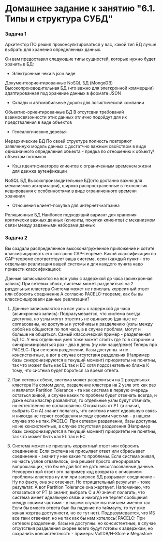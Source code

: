 # Домашнее задание к занятию "6.1. Типы и структура СУБД"

### Задача 1

Архитектор ПО решил проконсультироваться у вас, какой тип БД лучше выбрать для хранения определенных данных.

Он вам предоставил следующие типы сущностей, которые нужно будет хранить в БД:

- Электронные чеки в json виде

Документоориентированные NoSQL БД (MongoDB)
Высокопроизводительная БД (что важно для элеткронной коммерции) адаптированная под хранение данных в формате JSON

- Склады и автомобильные дороги для логистической компании

Объектно-ориентированные БД
В отсутсвии требований взаимосвязонности этих данных отлично подойдут для их предстваления в виде объектов

- Генеалогические деревья

Иерархические БД
По своей структуре полность повторяют заявленную модель данных с достатчно важным свойством в виде однозначного 
определения объекта - предка по отношению к объекту/объектам потомков

- Кэш идентификаторов клиентов с ограниченным временем жизни для движка аутенфикации

NoSQL БД
Высокопроизводительные БД(что достачно важно для механизмов авторизации), широко распространенные в технология 
кеширования с особенностями в виде ограниченного времени хранения

- Отношения клиент-покупка для интернет-магазина

Реляционные БД
Наиболее подходящий вариант для хранения критически важных данных (клиенты, покупки клиентов) с механизмом связи 
между заданными наборами данных

### Задача 2

Вы создали распределенное высоконагруженное приложение и хотите классифицировать его согласно CAP-теореме. Какой классификации по CAP-теореме соответствует ваша система, если (каждый пункт - это отдельная реализация вашей системы и для каждого пункта надо привести классификацию):

Данные записываются на все узлы с задержкой до часа (асинхронная запись)
При сетевых сбоях, система может разделиться на 2 раздельных кластера
Система может не прислать корректный ответ или сбросить соединение
А согласно PACELC-теореме, как бы вы классифицировали данные реализации?

1. Данные записываются на все узлы с задержкой до часа (асинхронная запись):
Подразумевается, что система всегда доступна, но узлы могут ответить не одинаково (данные не согласованы, но доступны и устойчивы к разделению (узлы между собой на общаются по пол часа, а в случае проблем, могут и больше не общаться. Самый классический пример - разделенная БД 1С. У них отдельный узел тоже может стоять где то в сторонке и синхронизироваться раз - два в день (ну или чаще/реже)
Теперь про PACELC: При сетевом разделении, базы доступны. и не консистентные, а вот в  случае отсутствия разделения (Например базы синхронизируются в текущий момент) приоритеты не понятны, так что может быть как EL так и EC хотя подсознательно ближе К тому, что система будет бороться за время ответа.

2. При сетевых сбоях, система может разделиться на 2 раздельных кластера
На сомом деле, разделение кластера на 2 узла это как раз и является Partition Tolerance - та как система в первую очередь остаться живой, и случае каких то проблем будет отвечать всегда,  и даже если кластер развалится, то отдельные узлы будут отвечать, но естественно не согласованно. Отказаться от PT (а значит, выбрать C и A) значит полагать, что система имеет идеальную связь и никогда не теряет сообщения между своими частями - в нашем случае это не так. 
PACELC: При сетевом разделении, базы доступны. но не консистентные,  в  случае отсутствия разделения (Например базы синхронизируются в текущий момент) приоритеты не понятны, так что может быть как EL так и EC

3. Система может не прислать корректный ответ или сбросить соединение:
Если система не присылает ответ или сбрасывает соединение - значит у нее какие то проблемы. Если система живая, но часть узлов отвалилось, она решает просто игнорировать вопрошающих, что бы не дай бог не дать несогласованные данные.  Некорректный ответ это например код возврата c описанием проблемы кластера ну или при запросе БД разрывает соединение - Ну по факту, она же отвечает. Но отрицательный результат - тоже результат. А вот Partition Tolerance она жертвует. 
Напоминаю, что отказаться от PT (а значит, выбрать C и A) значит полагать, что система имеет идеальную связь и никогда не теряет сообщения между своими частями - в нашем случае мы считаем именно так
Если бы вместо ответа был бы падение по таймауту, то тут уже явная жертва доступности, но ее тут нет). Подразумевается, что ИБ все таки отвечает, но не так как бы нам хотелось(
PACELC: При сетевом разделении, базы не доступны. но консистентные,  в  случае отсутствия разделения скорее всего будут готовы к задержкам, но сохранить консистентность - примеры  VoltDB/H-Store и Megastore

